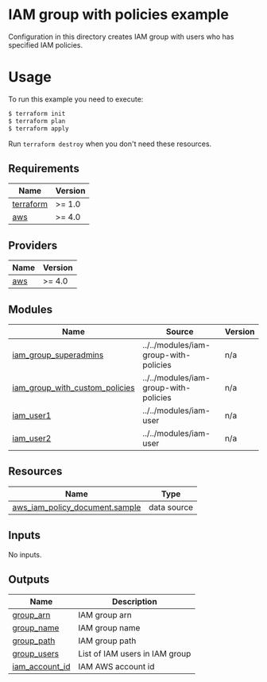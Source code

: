 # IAM group with policies example

Configuration in this directory creates IAM group with users who has specified IAM policies.

# Usage

To run this example you need to execute:

```bash
$ terraform init
$ terraform plan
$ terraform apply
```

Run `terraform destroy` when you don't need these resources.

<!-- BEGINNING OF PRE-COMMIT-TERRAFORM DOCS HOOK -->
## Requirements

| Name | Version |
|------|---------|
| <a name="requirement_terraform"></a> [terraform](#requirement\_terraform) | >= 1.0 |
| <a name="requirement_aws"></a> [aws](#requirement\_aws) | >= 4.0 |

## Providers

| Name | Version |
|------|---------|
| <a name="provider_aws"></a> [aws](#provider\_aws) | >= 4.0 |

## Modules

| Name | Source | Version |
|------|--------|---------|
| <a name="module_iam_group_superadmins"></a> [iam\_group\_superadmins](#module\_iam\_group\_superadmins) | ../../modules/iam-group-with-policies | n/a |
| <a name="module_iam_group_with_custom_policies"></a> [iam\_group\_with\_custom\_policies](#module\_iam\_group\_with\_custom\_policies) | ../../modules/iam-group-with-policies | n/a |
| <a name="module_iam_user1"></a> [iam\_user1](#module\_iam\_user1) | ../../modules/iam-user | n/a |
| <a name="module_iam_user2"></a> [iam\_user2](#module\_iam\_user2) | ../../modules/iam-user | n/a |

## Resources

| Name | Type |
|------|------|
| [aws_iam_policy_document.sample](https://registry.terraform.io/providers/hashicorp/aws/latest/docs/data-sources/iam_policy_document) | data source |

## Inputs

No inputs.

## Outputs

| Name | Description |
|------|-------------|
| <a name="output_group_arn"></a> [group\_arn](#output\_group\_arn) | IAM group arn |
| <a name="output_group_name"></a> [group\_name](#output\_group\_name) | IAM group name |
| <a name="output_group_path"></a> [group\_path](#output\_group\_path) | IAM group path |
| <a name="output_group_users"></a> [group\_users](#output\_group\_users) | List of IAM users in IAM group |
| <a name="output_iam_account_id"></a> [iam\_account\_id](#output\_iam\_account\_id) | IAM AWS account id |
<!-- END OF PRE-COMMIT-TERRAFORM DOCS HOOK -->
